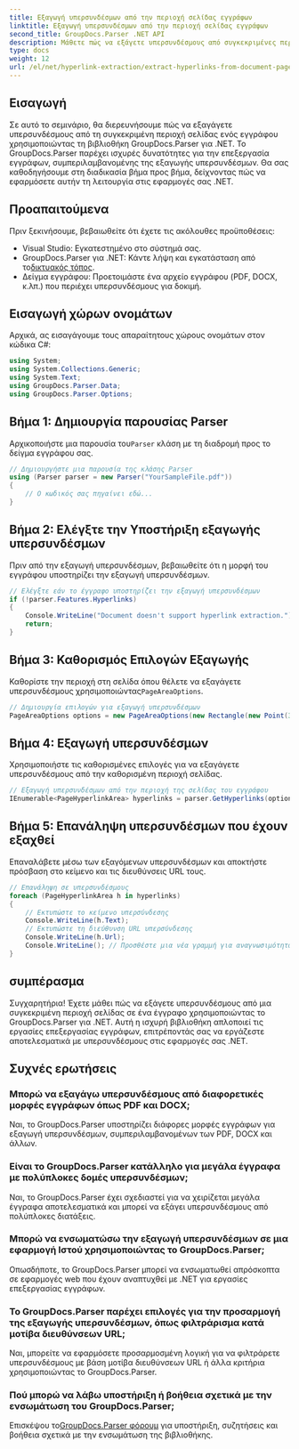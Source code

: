 ```yaml
---
title: Εξαγωγή υπερσυνδέσμων από την περιοχή σελίδας εγγράφων
linktitle: Εξαγωγή υπερσυνδέσμων από την περιοχή σελίδας εγγράφων
second_title: GroupDocs.Parser .NET API
description: Μάθετε πώς να εξάγετε υπερσυνδέσμους από συγκεκριμένες περιοχές εγγράφων χρησιμοποιώντας το GroupDocs.Parser για .NET. Βελτιώστε τις δυνατότητες επεξεργασίας εγγράφων σας.
type: docs
weight: 12
url: /el/net/hyperlink-extraction/extract-hyperlinks-from-document-page-area/
---
```

## Εισαγωγή
Σε αυτό το σεμινάριο, θα διερευνήσουμε πώς να εξαγάγετε υπερσυνδέσμους από τη συγκεκριμένη περιοχή σελίδας ενός εγγράφου χρησιμοποιώντας τη βιβλιοθήκη GroupDocs.Parser για .NET. Το GroupDocs.Parser παρέχει ισχυρές δυνατότητες για την επεξεργασία εγγράφων, συμπεριλαμβανομένης της εξαγωγής υπερσυνδέσμων. Θα σας καθοδηγήσουμε στη διαδικασία βήμα προς βήμα, δείχνοντας πώς να εφαρμόσετε αυτήν τη λειτουργία στις εφαρμογές σας .NET.
## Προαπαιτούμενα
Πριν ξεκινήσουμε, βεβαιωθείτε ότι έχετε τις ακόλουθες προϋποθέσεις:
- Visual Studio: Εγκατεστημένο στο σύστημά σας.
- GroupDocs.Parser για .NET: Κάντε λήψη και εγκατάσταση από το[δικτυακός τόπος](https://releases.groupdocs.com/parser/net/).
- Δείγμα εγγράφου: Προετοιμάστε ένα αρχείο εγγράφου (PDF, DOCX, κ.λπ.) που περιέχει υπερσυνδέσμους για δοκιμή.

## Εισαγωγή χώρων ονομάτων
Αρχικά, ας εισαγάγουμε τους απαραίτητους χώρους ονομάτων στον κώδικα C#:
```csharp
using System;
using System.Collections.Generic;
using System.Text;
using GroupDocs.Parser.Data;
using GroupDocs.Parser.Options;
```
## Βήμα 1: Δημιουργία παρουσίας Parser
 Αρχικοποιήστε μια παρουσία του`Parser` κλάση με τη διαδρομή προς το δείγμα εγγράφου σας.
```csharp
// Δημιουργήστε μια παρουσία της κλάσης Parser
using (Parser parser = new Parser("YourSampleFile.pdf"))
{
    // Ο κωδικός σας πηγαίνει εδώ...
}
```
## Βήμα 2: Ελέγξτε την Υποστήριξη εξαγωγής υπερσυνδέσμων
Πριν από την εξαγωγή υπερσυνδέσμων, βεβαιωθείτε ότι η μορφή του εγγράφου υποστηρίζει την εξαγωγή υπερσυνδέσμων.
```csharp
// Ελέγξτε εάν το έγγραφο υποστηρίζει την εξαγωγή υπερσυνδέσμων
if (!parser.Features.Hyperlinks)
{
    Console.WriteLine("Document doesn't support hyperlink extraction.");
    return;
}
```
## Βήμα 3: Καθορισμός Επιλογών Εξαγωγής
 Καθορίστε την περιοχή στη σελίδα όπου θέλετε να εξαγάγετε υπερσυνδέσμους χρησιμοποιώντας`PageAreaOptions`.
```csharp
// Δημιουργία επιλογών για εξαγωγή υπερσυνδέσμων
PageAreaOptions options = new PageAreaOptions(new Rectangle(new Point(380, 90), new Size(150, 50)));
```
## Βήμα 4: Εξαγωγή υπερσυνδέσμων
Χρησιμοποιήστε τις καθορισμένες επιλογές για να εξαγάγετε υπερσυνδέσμους από την καθορισμένη περιοχή σελίδας.
```csharp
// Εξαγωγή υπερσυνδέσμων από την περιοχή της σελίδας του εγγράφου
IEnumerable<PageHyperlinkArea> hyperlinks = parser.GetHyperlinks(options);
```
## Βήμα 5: Επανάληψη υπερσυνδέσμων που έχουν εξαχθεί
Επαναλάβετε μέσω των εξαγόμενων υπερσυνδέσμων και αποκτήστε πρόσβαση στο κείμενο και τις διευθύνσεις URL τους.
```csharp
// Επανάληψη σε υπερσυνδέσμους
foreach (PageHyperlinkArea h in hyperlinks)
{
    // Εκτυπώστε το κείμενο υπερσύνδεσης
    Console.WriteLine(h.Text);
    // Εκτυπώστε τη διεύθυνση URL υπερσύνδεσης
    Console.WriteLine(h.Url);
    Console.WriteLine(); // Προσθέστε μια νέα γραμμή για αναγνωσιμότητα
}
```

## συμπέρασμα
Συγχαρητήρια! Έχετε μάθει πώς να εξάγετε υπερσυνδέσμους από μια συγκεκριμένη περιοχή σελίδας σε ένα έγγραφο χρησιμοποιώντας το GroupDocs.Parser για .NET. Αυτή η ισχυρή βιβλιοθήκη απλοποιεί τις εργασίες επεξεργασίας εγγράφων, επιτρέποντάς σας να εργάζεστε αποτελεσματικά με υπερσυνδέσμους στις εφαρμογές σας .NET.

## Συχνές ερωτήσεις
### Μπορώ να εξαγάγω υπερσυνδέσμους από διαφορετικές μορφές εγγράφων όπως PDF και DOCX;
Ναι, το GroupDocs.Parser υποστηρίζει διάφορες μορφές εγγράφων για εξαγωγή υπερσυνδέσμων, συμπεριλαμβανομένων των PDF, DOCX και άλλων.
### Είναι το GroupDocs.Parser κατάλληλο για μεγάλα έγγραφα με πολύπλοκες δομές υπερσυνδέσμων;
Ναι, το GroupDocs.Parser έχει σχεδιαστεί για να χειρίζεται μεγάλα έγγραφα αποτελεσματικά και μπορεί να εξάγει υπερσυνδέσμους από πολύπλοκες διατάξεις.
### Μπορώ να ενσωματώσω την εξαγωγή υπερσυνδέσμων σε μια εφαρμογή Ιστού χρησιμοποιώντας το GroupDocs.Parser;
Οπωσδήποτε, το GroupDocs.Parser μπορεί να ενσωματωθεί απρόσκοπτα σε εφαρμογές web που έχουν αναπτυχθεί με .NET για εργασίες επεξεργασίας εγγράφων.
### Το GroupDocs.Parser παρέχει επιλογές για την προσαρμογή της εξαγωγής υπερσυνδέσμων, όπως φιλτράρισμα κατά μοτίβα διευθύνσεων URL;
Ναι, μπορείτε να εφαρμόσετε προσαρμοσμένη λογική για να φιλτράρετε υπερσυνδέσμους με βάση μοτίβα διευθύνσεων URL ή άλλα κριτήρια χρησιμοποιώντας το GroupDocs.Parser.
### Πού μπορώ να λάβω υποστήριξη ή βοήθεια σχετικά με την ενσωμάτωση του GroupDocs.Parser;
 Επισκέψου το[GroupDocs.Parser φόρουμ](https://forum.groupdocs.com/c/parser/17) για υποστήριξη, συζητήσεις και βοήθεια σχετικά με την ενσωμάτωση της βιβλιοθήκης.